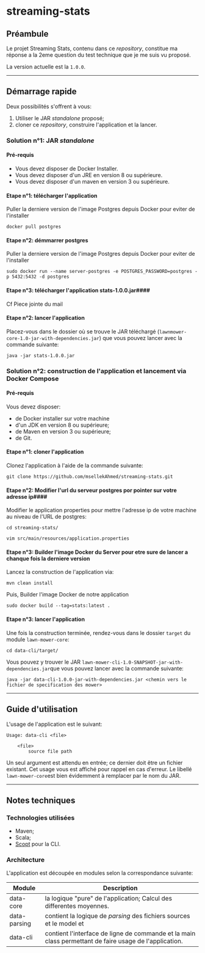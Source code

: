 # streaming-stats #

## Préambule ##

Le projet Streaming Stats, contenu dans ce *repository*, constitue ma réponse a la 2eme question du test technique que je me suis vu proposé.

La version actuelle est la `1.0.0`.

---

## Démarrage rapide ##
Deux possibilités s'offrent à vous:

1. Utiliser le JAR *standalone* proposé;
2. cloner ce *repository*, construire l'application et la lancer.

### Solution n°1: JAR *standalone* ###
#### Pré-requis ####

* Vous devez disposer de Docker Installer.
* Vous devez disposer d'un JRE en version 8 ou supérieure.
* Vous devez disposer d'un maven en version 3 ou supérieure.

#### Etape n°1: télécharger l'application ####
Puller la derniere version de l'image Postgres depuis Docker pour eviter de l'installer
  ```
  docker pull postgres
  ```
#### Etape n°2: démmarrer postgres ####
Puller la derniere version de l'image Postgres depuis Docker pour eviter de l'installer
  ```
sudo docker run --name server-postgres -e POSTGRES_PASSWORD=postgres -p 5432:5432 -d postgres  
```
#### Etape n°3: télécharger l'application stats-1.0.0.jar####
Cf Piece jointe du mail
#### Etape n°2: lancer l'application ####
Placez-vous dans le dossier où se trouve le JAR téléchargé (`lawnmower-core-1.0-jar-with-dependencies.jar`) que vous pouvez lancer avec la commande suivante:
  ```
  java -jar stats-1.0.0.jar
  ```

### Solution n°2: construction de l'application et lancement via Docker Compose ###
#### Pré-requis ####
Vous devez disposer:

* de Docker installer sur votre machine
* d'un JDK en version 8 ou supérieure;
* de Maven en version 3 ou supérieure;
* de Git.

#### Etape n°1: cloner l'application ####
Clonez l'application à l'aide de la commande suivante:

	git clone https://github.com/msellekAhmed/streaming-stats.git

#### Etape n°2: Modifier l'url du serveur postgres por pointer sur votre adresse ip####
Modifier le application properties pour mettre l'adresse ip de votre machine au niveau de l'URL de postgres:

	cd streaming-stats/

	vim src/main/resources/application.properties
	
#### Etape n°3: Builder l'image Docker du Server pour etre sure de lancer a chanque fois la derniere version ####
Lancez la construction de l'application via:

	mvn clean install
	
Puis, Builder l'image Docker de notre application
 
 	sudo docker build --tag=stats:latest .
 

#### Etape n°3: lancer l'application ####
Une fois la construction terminée, rendez-vous dans le dossier `target` du module `lawn-mower-core`:

	cd data-cli/target/

Vous pouvez y trouver le JAR `lawn-mower-cli-1.0-SNAPSHOT-jar-with-dependencies.jar`que vous pouvez lancer avec la commande suivante:

	java -jar data-cli-1.0.0-jar-with-dependencies.jar <chemin vers le fichier de specification des mower>

---
## Guide d'utilisation ##
L'usage de l'application est le suivant:

	Usage: data-cli <file>

  		<file>
        	source file path

Un seul argument est attendu en entrée; ce dernier doit être un fichier existant. Cet usage vous est affiché pour rappel en cas d'erreur. Le libellé `lawn-mower-core`est bien évidemment à remplacer par le nom du JAR.

---
## Notes techniques ##
### Technologies utilisées ###

* Maven;
* Scala;
* [Scopt](https://github.com/scopt/scopt) pour la CLI.

### Architecture ###
L'application est découpée en modules selon la correspondance suivante:

Module            | Description
------------------|------
data-core         | la logique "pure" de l'application; Calcul des differentes moyennes.
data-parsing      | contient la logique de *parsing* des fichiers sources et le model et 
data-cli          | contient l'interface de ligne de commande et la main class permettant de faire usage de l'application.
